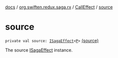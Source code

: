 [docs](../../index.md) / [org.swiften.redux.saga.rx](../index.md) / [CallEffect](index.md) / [source](./source.md)

# source

`private val source: `[`ISagaEffect`](../../org.swiften.redux.saga.common/-i-saga-effect.md)`<`[`P`](index.md#P)`>` [(source)](https://github.com/protoman92/KotlinRedux/tree/master/common/common-rx-saga/src/main/kotlin/org/swiften/redux/saga/rx/CallEffect.kt#L24)

The source [ISagaEffect](../../org.swiften.redux.saga.common/-i-saga-effect.md) instance.

